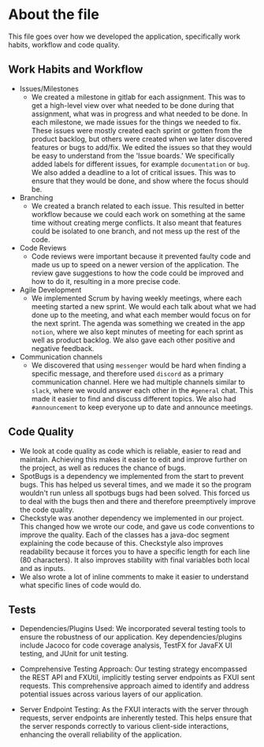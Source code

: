 # About the file

This file goes over how we developed the application, specifically work habits, workflow and code quality.

## Work Habits and Workflow

- Issues/Milestones
  - We created a milestone in gitlab for each assignment. This was to get a high-level view over what needed to be done during that assignment, what was in progress and what needed to be done. In each milestone, we made issues for the things we needed to fix. These issues were mostly created each sprint or gotten from the product backlog, but others were created when we later discovered features or bugs to add/fix.
  We edited the issues so that they would be easy to understand from the 'Issue boards.' We specifically added labels for different issues, for example `documentation` or `bug`. We also added a deadline to a lot of critical issues. This was to ensure that they would be done, and show where the focus should be.
- Branching
  - We created a branch related to each issue. This resulted in better workflow because we could each work on something at the same time without creating merge conflicts. It also meant that features could be isolated to one branch, and not mess up the rest of the code.
- Code Reviews
  - Code reviews were important because it prevented faulty code and made us up to speed on a newer version of the application. The review gave suggestions to how the code could be improved and how to do it, resulting in a more precise code.
- Agile Development
  - We implemented Scrum by having weekly meetings, where each meeting started a new sprint. We would each talk about what we had done up to the meeting, and what each member would focus on for the next sprint. The agenda was something we created in the app `notion`, where we also kept minutes of meeting for each sprint as well as product backlog. We also gave each other positive and negative feedback.
- Communication channels
  - We discovered that using `messenger` would be hard when finding a specific message, and therefore used `discord` as a primary communication channel. Here we had multiple channels similar to `slack`, where we would answer each other in the `#general` chat. This made it easier to find and discuss different topics. We also had `#announcement` to keep everyone up to date and announce meetings.
  
## Code Quality

- We look at code quality as code which is reliable, easier to read and maintain. Achieving this makes it easier to edit and improve further on the project, as well as reduces the chance of bugs.
- SpotBugs is a dependency we implemented from the start to prevent bugs. This has helped us several times, and we made it so the program wouldn't run unless all spotbugs bugs had been solved. This forced us to deal with the bugs then and there and therefore preemptively improve the code quality.
- Checkstyle was another dependency we implemented in our project. This changed how we wrote our code, and gave us code conventions to improve the quality. Each of the classes has a java-doc segment explaining the code because of this. Checkstyle also improves readability because it forces you to have a specific length for each line (80 characters). It also improves stability with final variables both local and as inputs.
- We also wrote a lot of inline comments to make it easier to understand what specific lines of code would do.

## Tests

- Dependencies/Plugins Used:
We incorporated several testing tools to ensure the robustness of our application. Key dependencies/plugins include Jacoco for code coverage analysis, TestFX for JavaFX UI testing, and JUnit for unit testing.

- Comprehensive Testing Approach:
Our testing strategy encompassed the REST API and FXUtil, implicitly testing server endpoints as FXUI sent requests. This comprehensive approach aimed to identify and address potential issues across various layers of our application.

- Server Endpoint Testing:
As the FXUI interacts with the server through requests, server endpoints are inherently tested. This helps ensure that the server responds correctly to various client-side interactions, enhancing the overall reliability of the application.
